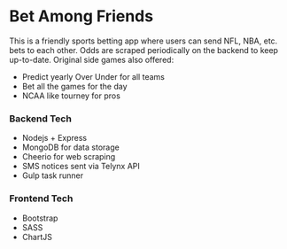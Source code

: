   # Bet Among Friends
This is a friendly sports betting app where users can send NFL, NBA, etc. bets to each other.  Odds are scraped periodically on the backend to keep up-to-date.  Original side games also offered:
- Predict yearly Over Under for all teams
- Bet all the games for the day
- NCAA like tourney for pros

### Backend Tech
- Nodejs + Express
- MongoDB for data storage
- Cheerio for web scraping
- SMS notices sent via Telynx API
- Gulp task runner

### Frontend Tech
- Bootstrap
- SASS
- ChartJS
